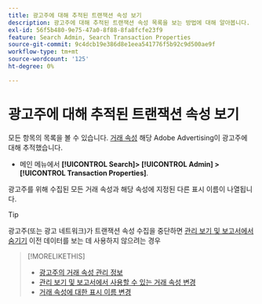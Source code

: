 ```yaml
---
title: 광고주에 대해 추적된 트랜잭션 속성 보기
description: 광고주에 대해 추적된 트랜잭션 속성 목록을 보는 방법에 대해 알아봅니다.
exl-id: 56f5b480-9e75-47a0-8f88-8fa8fcfe23f9
feature: Search Admin, Search Transaction Properties
source-git-commit: 9c4dcb19e386d8e1eea541776f5b92c9d500ae9f
workflow-type: tm+mt
source-wordcount: '125'
ht-degree: 0%

---
```


# 광고주에 대해 추적된 트랜잭션 속성 보기

모든 항목의 목록을 볼 수 있습니다. [거래 속성](/help/search-social-commerce/glossary.md#s-t) 해당 Adobe Advertising이 광고주에 대해 추적했습니다.

* 메인 메뉴에서 **[!UICONTROL Search]> [!UICONTROL Admin] >[!UICONTROL Transaction Properties]**.

광고주를 위해 수집된 모든 거래 속성과 해당 속성에 지정된 다른 표시 이름이 나열됩니다.

>[!TIP]
>
>광고주(또는 광고 네트워크)가 트랜잭션 속성 수집을 중단하면 [관리 보기 및 보고서에서 숨기기](transaction-property-edit-available.md) 이전 데이터를 보는 데 사용하지 않으려는 경우

>[!MORELIKETHIS]
>
>* [광고주의 거래 속성 관리 정보](transaction-property-about.md)
>* [관리 보기 및 보고서에서 사용할 수 있는 거래 속성 변경](transaction-property-edit-available.md)
>* [거래 속성에 대한 표시 이름 변경](transaction-property-edit-display-name.md)
